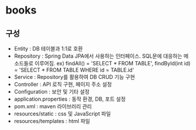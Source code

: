 # books


## 구성
- Entity : DB 테이블과 1:1로 호환
- Repository : Spring Data JPA에서 사용하는 인터페이스. SQL문에 대응하는 메소드들로 이루어짐.
ex) findAll() = 'SELECT * FROM TABLE', findById(int id) = 'SELECT * FROM TABLE WHERE id = TABLE.id'
- Service : Repository를 활용하여 DB CRUD 기능 구현
- Controller : API 로직 구현, 페이지 주소 설정
- Configuration : 보안 및 기타 설정
- application.properties : 동작 환경, DB, 포트 설정
- pom.xml : maven 라이브러리 관리
- resources/static : css 및 JavaScript 파일
- resources/templates : html 파일
